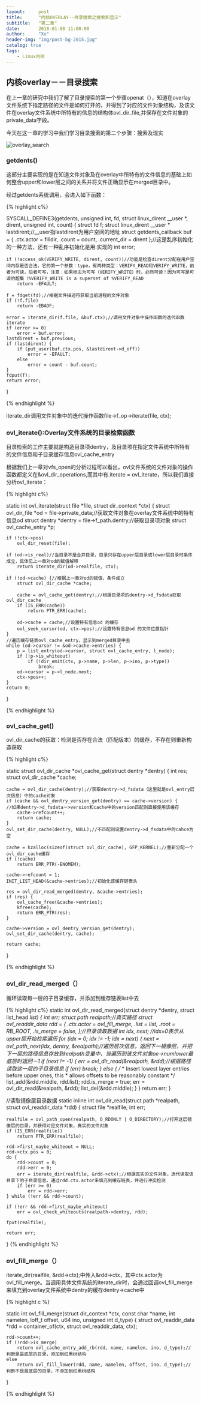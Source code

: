 ```yaml
---
layout:     post
title:      "内核OVERLAY--目录搜索之搜索和显示"
subtitle:   "第二章"
date:       2018-01-08 11:00:00
author:     "Xu"
header-img: "img/post-bg-2015.jpg"
catalog: true
tags:
    - Linux内核
---
```

## 内核overlay－－目录搜索

在上一章的研究中我们了解了目录搜索的第一个步骤openat（），知道在overlay文件系统下指定路径的文件是如何打开的，并得到了对应的文件对象结构，及该文件在overlay文件系统中所特有的信息的结构体ovl_dir_file,并保存在文件对象的private_data字段。

今天在这一章的学习中我们学习目录搜索的第二个步骤：搜索及现实

![overlay_search](/img/overlay_search.png)

### getdents()

这部分主要实现的是在知道文件对象及在overlay中所特有的文件信息的基础上如何整合upper和lower层之间的关系并将文件正确显示在merged目录中。

经过getdents系统调用，会进入如下函数：

{% highlight c%}

SYSCALL_DEFINE3(getdents, unsigned int, fd,
		struct linux_dirent __user *, dirent, unsigned int, count)
{
	struct fd f;
	struct linux_dirent __user * lastdirent;//__user指lastdirent为用户空间的地址
	struct getdents_callback buf = {
		.ctx.actor = filldir,
		.count = count,
		.current_dir = dirent
	};//这是乱序初始化的一种方法，还有一种乱序初始化是用:实现的
	int error;

	if (!access_ok(VERIFY_WRITE, dirent, count))//功能是检查dirent分配在用户空间内存是否合法，它的第一个参数：type，有两种类型：VERIFY_READ和VERIFY_WRITE，前者为可读，后者可写，注意：如果标志为可写（VERIFY_WRITE）时，必然可读！因为可写是可读的超集（%VERIFY_WRITE is a superset of %VERIFY_READ
		return -EFAULT;

	f = fdget(fd);//根据文件描述符获取当前进程的文件对象
	if (!f.file)
		return -EBADF;

	error = iterate_dir(f.file, &buf.ctx);//调用文件对象中操作函数的迭代函数iterate
	if (error >= 0)
		error = buf.error;
	lastdirent = buf.previous;
	if (lastdirent) {
		if (put_user(buf.ctx.pos, &lastdirent->d_off))
			error = -EFAULT;
		else
			error = count - buf.count;
	}
	fdput(f);
	return error;
}

{% endhighlight %}


iterate_dir调用文件对象中的迭代操作函数file->f_op->iterate(file, ctx);

### ovl_iterate():Overlay文件系统的目录检索函数

目录检索的工作主要就是构造目录项dentry，及目录项在指定文件系统中所特有的文件信息和子目录缓存信息ovl_cache_entry

根据我们上一章对vfs_open的分析过程可以看出，ovl文件系统的文件对象的操作函数都定义在&ovl_dir_operations,而其中有.iterate	= ovl_iterate，所以我们直接分析ovl_iterate：

{% highlight c%}

static int ovl_iterate(struct file *file, struct dir_context *ctx)
{
	struct ovl_dir_file *od = file->private_data;//获取文件对象在overlay文件系统中的特有信息od
	struct dentry *dentry = file->f_path.dentry;//获取目录项对象
	struct ovl_cache_entry *p;

	if (!ctx->pos)
		ovl_dir_reset(file);

	if (od->is_real)//当目录不是合并目录，目录只存在upper层目录或lower层目录时条件成立，具体见上一章对od的赋值解释
		return iterate_dir(od->realfile, ctx);

	if (!od->cache) {//根据上一章对od的赋值，条件成立
		struct ovl_dir_cache *cache;

		cache = ovl_cache_get(dentry);//根据目录项的dentry->d_fsdata获取ovl_dir_cache
		if (IS_ERR(cache))
			return PTR_ERR(cache);

		od->cache = cache;//设置特有信息od 的缓存
		ovl_seek_cursor(od, ctx->pos);//设置特有信息od 的文件位置指针
	}
    //遍历缓存链表ovl_cache_entry，显示到merged目录中去
	while (od->cursor != &od->cache->entries) {
		p = list_entry(od->cursor, struct ovl_cache_entry, l_node);
		if (!p->is_whiteout)
			if (!dir_emit(ctx, p->name, p->len, p->ino, p->type))
				break;
		od->cursor = p->l_node.next;
		ctx->pos++;
	}
	return 0;
}

{% endhighlight %}

### ovl_cache_get()
ovl_dir_cache的获取：检测是否存在合法（匹配版本）的缓存，不存在则重新构造获取

{% highlight c%}

static struct ovl_dir_cache *ovl_cache_get(struct dentry *dentry)
{
	int res;
	struct ovl_dir_cache *cache;

	cache = ovl_dir_cache(dentry);//获取dentry->d_fsdata（这里就是ovl_entry层次信息）中的cache对象
	if (cache && ovl_dentry_version_get(dentry) == cache->version) {
	//如果dentry->d_fsdata－>version和cache中的version匹配则直接使用该缓存
		cache->refcount++;
		return cache;
	}
	ovl_set_dir_cache(dentry, NULL);//不匹配则设置dentry->d_fsdata中的cahce为空

	cache = kzalloc(sizeof(struct ovl_dir_cache), GFP_KERNEL);//重新分配一个ovl_dir_cache缓存
	if (!cache)
		return ERR_PTR(-ENOMEM);

	cache->refcount = 1;
	INIT_LIST_HEAD(&cache->entries);//初始化该缓存链表头

	res = ovl_dir_read_merged(dentry, &cache->entries);
	if (res) {
		ovl_cache_free(&cache->entries);
		kfree(cache);
		return ERR_PTR(res);
	}

	cache->version = ovl_dentry_version_get(dentry);
	ovl_set_dir_cache(dentry, cache);

	return cache;
}

{% endhighlight %}

### ovl_dir_read_merged（）

循环读取每一层的子目录缓存，并添加到缓存链表list中去

{% highlight c%}
static int ovl_dir_read_merged(struct dentry *dentry, struct list_head *list)
{
	int err;
	struct path realpath;//真实路径
	struct ovl_readdir_data rdd = {
		.ctx.actor = ovl_fill_merge,
		.list = list,
		.root = RB_ROOT,
		.is_merge = false,
	};//目录读取数据
	int idx, next;
     //idx=0表示从upper层开始检索遍历
	for (idx = 0; idx != -1; idx = next) {
		next = ovl_path_next(idx, dentry, &realpath);//遍历层次信息，返回下一镜像层，并把下一层的路径信息存放到realpath变量中，当遍历到该文件对象oe->numlower最底层时返回－1
		if (next != -1) {
			err = ovl_dir_read(&realpath, &rdd);//根据路径读取这一层的子目录信息
			if (err)
				break;
		} else {
			/*
			 * Insert lowest layer entries before upper ones, this
			 * allows offsets to be reasonably constant
			 */
			list_add(&rdd.middle, rdd.list);
			rdd.is_merge = true;
			err = ovl_dir_read(&realpath, &rdd);
			list_del(&rdd.middle);
		}
	}
	return err;
}

//读取镜像层目录数据
static inline int ovl_dir_read(struct path *realpath,
			       struct ovl_readdir_data *rdd)
{
	struct file *realfile;
	int err;

	realfile = ovl_path_open(realpath, O_RDONLY | O_DIRECTORY);//打开这层镜像层的目录，并获得对应文件对象，真实的文件对象
	if (IS_ERR(realfile))
		return PTR_ERR(realfile);

	rdd->first_maybe_whiteout = NULL;
	rdd->ctx.pos = 0;
	do {
		rdd->count = 0;
		rdd->err = 0;
		err = iterate_dir(realfile, &rdd->ctx);//根据真实的文件对象，迭代读取该目录下的子目录信息，通过rdd.ctx.actor来填充到缓存链表，并进行冲突检测
		if (err >= 0)
			err = rdd->err;
	} while (!err && rdd->count);

	if (!err && rdd->first_maybe_whiteout)
		err = ovl_check_whiteouts(realpath->dentry, rdd);

	fput(realfile);

	return err;
}
{% endhighlight %}

### ovl_fill_merge（）

iterate_dir(realfile, &rdd->ctx);中传入&rdd->ctx，其中ctx.actor为ovl_fill_merge。当调用具体文件系统的iterate_dir时，会通过回调ovl_fill_merge来填充到overlay文件系统中dentry的缓存dentry->cache中

{% highlight c %}

static int ovl_fill_merge(struct dir_context *ctx, const char *name,
			  int namelen, loff_t offset, u64 ino,
			  unsigned int d_type)
{
	struct ovl_readdir_data *rdd =
		container_of(ctx, struct ovl_readdir_data, ctx);

	rdd->count++;
	if (!rdd->is_merge)
		return ovl_cache_entry_add_rb(rdd, name, namelen, ino, d_type);//判断是最底层的目录，添加到红黑树结构
	else
		return ovl_fill_lower(rdd, name, namelen, offset, ino, d_type);//判断不是最底层的目录，不添加到红黑树结构
}

{% endhighlight %}